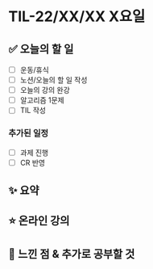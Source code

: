 # TIL-22/XX/XX X요일

## :white_check_mark: 오늘의 할 일

- [ ] 운동/휴식
- [ ] 노션/오늘의 할 일 작성
- [ ] 오늘의 강의 완강
- [ ] 알고리즘 1문제
- [ ] TIL 작성

### 추가된 일정

- [ ] 과제 진행
- [ ] CR 반영

## :sparkles: 요약

## :star: 온라인 강의

## :star2: 느낀 점 & 추가로 공부할 것